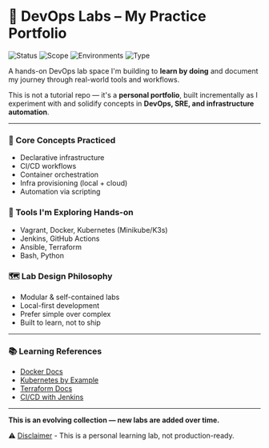# 🧪 DevOps Labs – My Practice Portfolio

![Status](https://img.shields.io/badge/status-active-brightgreen)
![Scope](https://img.shields.io/badge/scope-personal-orange)
![Environments](https://img.shields.io/badge/env-local--only-blue)
![Type](https://img.shields.io/badge/type-learning--portfolio-blueviolet)


A hands-on DevOps lab space I'm building to **learn by doing** and document my journey through real-world tools and workflows.

This is not a tutorial repo — it's a **personal portfolio**, built incrementally as I experiment with and solidify concepts in **DevOps, SRE, and infrastructure automation**.


---

### 🧠 Core Concepts Practiced
- Declarative infrastructure
- CI/CD workflows
- Container orchestration
- Infra provisioning (local + cloud)
- Automation via scripting



### 🧰 Tools I'm Exploring Hands-on
- Vagrant, Docker, Kubernetes (Minikube/K3s)
- Jenkins, GitHub Actions
- Ansible, Terraform
- Bash, Python



### 🗺️ Lab Design Philosophy
- Modular & self-contained labs
- Local-first development
- Prefer simple over complex
- Built to learn, not to ship

---

### 📚 Learning References
- [Docker Docs](https://docs.docker.com/)
- [Kubernetes by Example](https://kubernetesbyexample.com/)
- [Terraform Docs](https://developer.hashicorp.com/terraform)
- [CI/CD with Jenkins](https://www.jenkins.io/doc/)

---

**This is an evolving collection — new labs are added over time.**

⚠️ [Disclaimer](DISCLAIMER.md) - This is a personal learning lab, not production-ready.